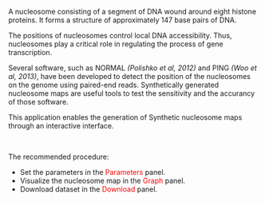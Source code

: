 A nucleosome consisting of a segment of DNA wound around eight 
histone proteins. It forms a structure of approximately 147 base pairs of 
DNA.

The positions of nucleosomes control local DNA accessibility. Thus, nucleosomes 
play a critical role in regulating the process of gene transcription. 

Several software, such as NORMAL *(Polishko et al, 2012)* and PING 
*(Woo et al, 2013)*, have been developed to detect the position of 
the nucleosomes on the genome using paired-end reads. Synthetically generated 
nucleosome maps are useful tools to test the sensitivity and the accurancy of 
those software.

This application enables the generation of Synthetic nucleosome maps through an
interactive interface.

</br>

The recommended procedure:
* Set the parameters in the <span style="color:red">Parameters</span> panel.
* Visualize the nucleosome map in the <span style="color:red">Graph</span> panel.
* Download dataset in the <span style="color:red">Download</span> panel.
